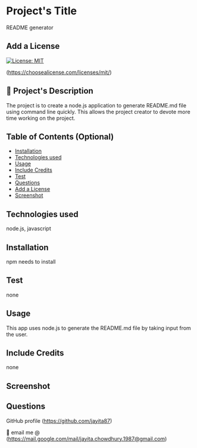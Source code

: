 # Project's Title
  README generator

  ## Add a License
  [![License: MIT](https://img.shields.io/badge/License-MIT-yellow.svg)](https://opensource.org/licenses/MIT)<br>

  (https://choosealicense.com/licenses/mit/)  
 
  ## 📝 Project's Description
  The project is to create a node.js application to generate README.md file using command line quickly. This allows the project creator to devote more time working on the project.

  ## Table of Contents (Optional)
   * [Installation](#installation)
   * [Technologies used](#technology)
   * [Usage](#usage)
   * [Include Credits](#contribution)
   * [Test](#test)
   * [Questions](#questions)
   * [Add a License](#license)
   * [Screenshot](#screenshot)
   
  ## Technologies used
  node.js, javascript

  ## Installation
   npm needs to install

 ## Test
 none

  ## Usage
   This app uses node.js to generate the README.md file by taking input from the user.

  ## Include Credits
   none

   ## Screenshot
   

   ## Questions
   GitHub profile (https://github.com/jayita87)<br>

   📧 email me @ (https://mail.google.com/mail/jayita.chowdhury.1987@gmail.com)
   
